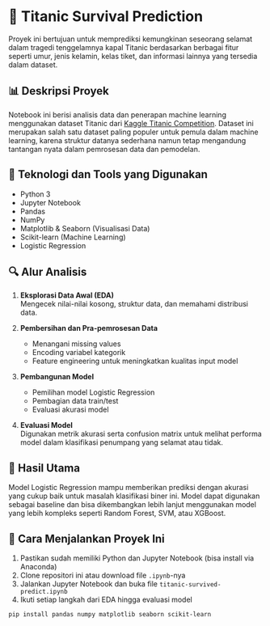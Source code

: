 # 🚢 Titanic Survival Prediction

Proyek ini bertujuan untuk memprediksi kemungkinan seseorang selamat dalam tragedi tenggelamnya kapal Titanic berdasarkan berbagai fitur seperti umur, jenis kelamin, kelas tiket, dan informasi lainnya yang tersedia dalam dataset.

## 📊 Deskripsi Proyek

Notebook ini berisi analisis data dan penerapan machine learning menggunakan dataset Titanic dari [Kaggle Titanic Competition](https://www.kaggle.com/competitions/titanic). Dataset ini merupakan salah satu dataset paling populer untuk pemula dalam machine learning, karena struktur datanya sederhana namun tetap mengandung tantangan nyata dalam pemrosesan data dan pemodelan.

## 🔧 Teknologi dan Tools yang Digunakan

- Python 3
- Jupyter Notebook
- Pandas
- NumPy
- Matplotlib & Seaborn (Visualisasi Data)
- Scikit-learn (Machine Learning)
- Logistic Regression

## 🔍 Alur Analisis

1. **Eksplorasi Data Awal (EDA)**  
   Mengecek nilai-nilai kosong, struktur data, dan memahami distribusi data.

2. **Pembersihan dan Pra-pemrosesan Data**  
   - Menangani missing values
   - Encoding variabel kategorik
   - Feature engineering untuk meningkatkan kualitas input model

3. **Pembangunan Model**  
   - Pemilihan model Logistic Regression
   - Pembagian data train/test
   - Evaluasi akurasi model

4. **Evaluasi Model**  
   Digunakan metrik akurasi serta confusion matrix untuk melihat performa model dalam klasifikasi penumpang yang selamat atau tidak.

## 📌 Hasil Utama

Model Logistic Regression mampu memberikan prediksi dengan akurasi yang cukup baik untuk masalah klasifikasi biner ini. Model dapat digunakan sebagai baseline dan bisa dikembangkan lebih lanjut menggunakan model yang lebih kompleks seperti Random Forest, SVM, atau XGBoost.

## 🚀 Cara Menjalankan Proyek Ini

1. Pastikan sudah memiliki Python dan Jupyter Notebook (bisa install via Anaconda)
2. Clone repositori ini atau download file `.ipynb`-nya
3. Jalankan Jupyter Notebook dan buka file `titanic-survived-predict.ipynb`
4. Ikuti setiap langkah dari EDA hingga evaluasi model

```bash
pip install pandas numpy matplotlib seaborn scikit-learn
